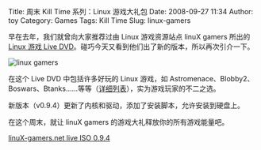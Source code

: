Title: 周末 Kill Time 系列：Linux 游戏大礼包
Date: 2008-09-27 11:34
Author: toy
Category: Games
Tags: Kill Time
Slug: linux-gamers

早在去年，我们就曾向大家推荐过由 Linux 游戏资源站点 linuX gamers 所出的
[Linux 游戏 Live
DVD](http://linuxtoy.org/archives/linux-games-live-dvd.html)。碰巧今天又看到他们出了新的版本，所以再次引介一下。

![linux gamers](http://i.linuxtoy.org/i/2008/09/linux-gamers.jpg)

在这个 Live DVD 中包括许多好玩的 Linux 游戏，如
Astromenace、Blobby2、Boswars、Btanks……等等（[详细列表](http://live.linux-gamers.net/?s=games)），实为游戏玩家的不二之选。

新版本（v0.9.4）更新了内核和驱动，添加了安装脚本，允许安装到硬盘上。

在这个周末，就让 linuX gamers 的游戏大礼释放你的所有游戏能量吧。

[linuX-gamers.net live ISO
0.9.4](http://live.linux-gamers.net/?s=download)
